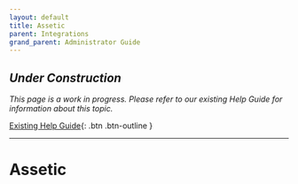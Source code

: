 ```yaml
---
layout: default
title: Assetic
parent: Integrations
grand_parent: Administrator Guide
---
```


## *Under Construction*

*This page is a work in progress. Please refer to our existing Help Guide for information about this topic.*

[Existing Help Guide](https://help.pozi.com/search?query=assetic){: .btn .btn-outline }

---

# Assetic
